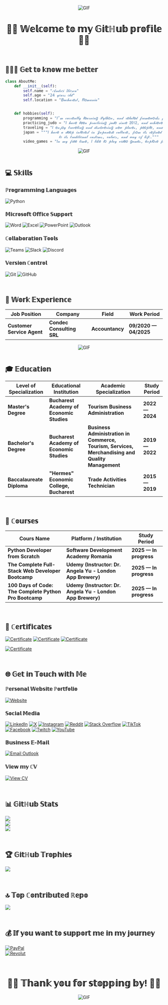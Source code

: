 <div align="center">
<img alt="GIF" align="center" src="https://d1w82usnq70pt2.cloudfront.net/wp-content/uploads/2023/06/star-wars-obi-wan-kenobi.gif" />
</div>

<h1 align="center">✌🏻 𝕎𝕖𝕝𝕔𝕠𝕞𝕖 𝕥𝕠 𝕞𝕪 𝔾𝕚𝕥ℍ𝕦𝕓 𝕡𝕣𝕠𝕗𝕚𝕝𝕖 ✌🏻</h1>

<br>

<h2 align="left">🙋🏻‍♂️ 𝔾𝕖𝕥 𝕥𝕠 𝕜𝕟𝕠𝕨 𝕞𝕖 𝕓𝕖𝕥𝕥𝕖𝕣</h2>

```python
class AboutMe:
    def __init__(self):
        self.name = "𝒜𝓃𝒹𝓇𝑒𝒾 𝐼𝓁𝒾𝑒𝓈𝒸𝓊"
        self.age = "𝟤𝟦 𝓎𝑒𝒶𝓇𝓈 𝑜𝓁𝒹"
        self.location = "𝐵𝓊𝒸𝒽𝒶𝓇𝑒𝓈𝓉, 𝑅𝑜𝓂𝒶𝓃𝒾𝒶"


    def hobbies(self):
        programming = "𝐼’𝓂 𝒸𝓊𝓇𝓇𝑒𝓃𝓉𝓁𝓎 𝓁𝑒𝒶𝓇𝓃𝒾𝓃𝑔 𝒫𝓎𝓉𝒽𝑜𝓃, 𝒶𝓃𝒹 𝓇𝑒𝓁𝒶𝓉𝑒𝒹 𝒻𝓇𝒶𝓂𝑒𝓌𝑜𝓇𝓀𝓈 𝒻𝑜𝓇 it."
        practicing_judo = "𝐼 𝒽𝒶𝓋𝑒 𝒷𝑒𝑒𝓃 𝓅𝓇𝒶𝒸𝓉𝒾𝒸𝒾𝓃𝑔 𝒿𝓊𝒹𝑜 𝓈𝒾𝓃𝒸𝑒 𝟤𝟢𝟣𝟤, 𝒶𝓃𝒹 𝒶𝒸𝒽𝒾𝑒𝓋𝑒𝒹 𝓉𝒽𝑒 𝒷𝓇𝑜𝓌𝓃 𝒷𝑒𝓁𝓉."
        traveling = "𝐼 𝑒𝓃𝒿𝑜𝓎 𝓉𝓇𝒶𝓋𝑒𝓁𝒾𝓃𝑔 𝒶𝓃𝒹 𝒹𝒾𝓈𝒸𝑜𝓋𝑒𝓇𝒾𝓃𝑔 𝓃𝑒𝓌 𝓅𝓁𝒶𝒸𝑒𝓈, 𝓅𝑒𝑜𝓅𝓁𝑒, 𝒶𝓃𝒹 𝒸𝓊𝓁𝓉𝓊𝓇𝑒𝓈."
        japan = """𝐼 𝒽𝒶𝓋𝑒 𝒶 𝒹𝑒𝑒𝓅 𝒾𝓃𝓉𝑒𝓇𝑒𝓈𝓉 𝒾𝓃 𝒥𝒶𝓅𝒶𝓃𝑒𝓈𝑒 𝒸𝓊𝓁𝓉𝓊𝓇𝑒, 𝒻𝓇𝑜𝓂 𝒾𝓉𝓈 𝓇𝑒𝒻𝒾𝓃𝑒𝒹 𝒶𝓇𝒸𝒽𝒾𝓉𝑒𝒸𝓉𝓊𝓇𝑒 𝒶𝓃𝒹 𝓂𝒾𝓃𝒾𝓂𝒶𝓁𝒾𝓈𝓉 𝒹𝑒𝓈𝒾𝑔𝓃
                        𝓉𝑜 𝒾𝓉𝓈 𝓉𝓇𝒶𝒹𝒾𝓉𝒾𝑜𝓃𝒶𝓁 𝒸𝓊𝓈𝓉𝑜𝓂𝓈, 𝓋𝒶𝓁𝓊𝑒𝓈, 𝒶𝓃𝒹 𝓌𝒶𝓎 𝑜𝒻 𝓁𝒾𝒻𝑒."""
        video_games = "𝐼𝓃 𝓂𝓎 𝒻𝓇𝑒𝑒 𝓉𝒾𝓂𝑒, 𝐼 𝓁𝒾𝓀𝑒 𝓉𝑜 𝓅𝓁𝒶𝓎 𝓋𝒾𝒹𝑒𝑜 𝑔𝒶𝓂𝑒𝓈, 𝑒𝓍𝓅𝓁𝑜𝓇𝑒 𝒻𝒶𝓃𝓉𝒶𝓈𝓎 𝓌𝑜𝓇𝓁𝒹𝓈, 𝒶𝓃𝒹 𝑒𝓃𝒿𝑜𝓎 𝒶 𝑔𝑜𝑜𝒹 𝓈𝓉𝑜𝓇𝓎."
```

<div align="center">
<img alt="GIF" align="center" src="https://tenor.com/ro/view/satoru-gojo---correndo-gif-3542481902885275990.gif" />
</div>

<br>

<h2 align="left">💻 𝕊𝕜𝕚𝕝𝕝𝕤</h2>

<h3 alihg="left">ℙ𝕣𝕠𝕘𝕣𝕒𝕞𝕞𝕚𝕟𝕘 𝕃𝕒𝕟𝕘𝕦𝕒𝕘𝕖𝕤</h3>

![Python](https://img.shields.io/badge/python-3670A0?style=for-the-badge&logo=python&logoColor=ffdd54)
<!-- ![HTML5](https://img.shields.io/badge/html5-%23E34F26.svg?style=for-the-badge&logo=html5&logoColor=white)
![CSS3](https://img.shields.io/badge/css3-%231572B6.svg?style=for-the-badge&logo=css3&logoColor=white)
![JavaScript](https://img.shields.io/badge/javascript-%23323330.svg?style=for-the-badge&logo=javascript&logoColor=%23F7DF1E)

<h3 alihg="left">𝔽𝕣𝕠𝕟𝕥-𝔼𝕟𝕕 𝔽𝕣𝕒𝕞𝕖𝕨𝕠𝕣𝕜𝕤</h3>

![React](https://img.shields.io/badge/react-%2320232a.svg?style=for-the-badge&logo=react&logoColor=%2361DAFB)
![jQuery](https://img.shields.io/badge/jquery-%230769AD.svg?style=for-the-badge&logo=jquery&logoColor=white)
![Angular](https://img.shields.io/badge/angular-%23DD0031.svg?style=for-the-badge&logo=angular&logoColor=white)

<h3 alihg="left">𝔹𝕒𝕔𝕜-𝔼𝕟𝕕 𝔽𝕣𝕒𝕞𝕖𝕨𝕠𝕣𝕜𝕤</h3>

![Django](https://img.shields.io/badge/django-%23092E20.svg?style=for-the-badge&logo=django&logoColor=white)
<!-- ![Flask](https://img.shields.io/badge/flask-%23000.svg?style=for-the-badge&logo=flask&logoColor=white)
![NodeJS](https://img.shields.io/badge/node.js-6DA55F?style=for-the-badge&logo=node.js&logoColor=white)
![Express.js](https://img.shields.io/badge/express.js-%23404d59.svg?style=for-the-badge&logo=express&logoColor=%2361DAFB)

<h3 alihg="left">𝔻𝕒𝕥𝕒𝕓𝕒𝕤𝕖 𝕊𝕪𝕤𝕥𝕖𝕞𝕤</h3>

![MySQL](https://img.shields.io/badge/mysql-4479A1.svg?style=for-the-badge&logo=mysql&logoColor=white)
![SQLite](https://img.shields.io/badge/sqlite-%2307405e.svg?style=for-the-badge&logo=sqlite&logoColor=white) -->

<h3 alihg="left">𝕄𝕚𝕔𝕣𝕠𝕤𝕠𝕗𝕥 𝕆𝕗𝕗𝕚𝕔𝕖 𝕊𝕦𝕡𝕡𝕠𝕣𝕥</h3>

![Word](https://img.shields.io/badge/Word-2B579A?style=for-the-badge&logo=microsoftword&logoColor=white)
![Excel](https://img.shields.io/badge/Excel-217346?style=for-the-badge&logo=microsoftexcel&logoColor=white)
![PowerPoint](https://img.shields.io/badge/PowerPoint-B7472A?style=for-the-badge&logo=microsoftpowerpoint&logoColor=white)
![Outlook](https://img.shields.io/badge/Outlook-0072C6?style=for-the-badge&logo=microsoftoutlook&logoColor=white)

<h3 alihg="left">ℂ𝕠𝕝𝕝𝕒𝕓𝕠𝕣𝕒𝕥𝕚𝕠𝕟 𝕋𝕠𝕠𝕝𝕤</h3>

![Teams](https://img.shields.io/badge/Teams-6264A7?style=for-the-badge&logo=microsoftteams&logoColor=white)
![Slack](https://img.shields.io/badge/Slack-4A154B?style=for-the-badge&logo=slack&logoColor=white)
![Discord](https://img.shields.io/badge/Discord-5865F2?style=for-the-badge&logo=discord&logoColor=white)

<h3 alihg="left">𝕍𝕖𝕣𝕤𝕚𝕠𝕟 ℂ𝕠𝕟𝕥𝕣𝕠𝕝</h3>

![Git](https://img.shields.io/badge/git-%23F05033.svg?style=for-the-badge&logo=git&logoColor=white)
![GitHub](https://img.shields.io/badge/github-%23121011.svg?style=for-the-badge&logo=github&logoColor=white)
<!-- ![GitLab](https://img.shields.io/badge/gitlab-%23181717.svg?style=for-the-badge&logo=gitlab&logoColor=white) -->

<br>


<h2 align="left">💼 𝕎𝕠𝕣𝕜 𝔼𝕩𝕡𝕖𝕣𝕚𝕖𝕟𝕔𝕖</h2>

| Job Position                  | Company                    | Field                         | Work Period           |
| ----------------------------- | -------------------------- | ----------------------------- | --------------------- |
| **Customer Service Agent**    | **Condec Consulting SRL**  | **Accountancy**               | **09/2020 — 04/2025** |

<div align="center">
<img alt="GIF" align="center" src="https://y.yarn.co/58bddecc-3057-4eb5-919d-9fa6ab73a236_text.gif" />
</div>

<br>

<h2 align="left">🎓 𝔼𝕕𝕦𝕔𝕒𝕥𝕚𝕠𝕟</h2>

| Level of Specialization       | Educational Institution                   | Academic Specialization                                                                          | Study Period    |
| ----------------------------- | ----------------------------------------- | ------------------------------------------------------------------------------------------------ | --------------- |
| **Master's Degree**           | **Bucharest Academy of Economic Studies** | **Tourism Business Administration**                                                              | **2022 — 2024** |
| **Bachelor's Degree**         | **Bucharest Academy of Economic Studies** | **Business Administration in Commerce, Tourism, Services, Merchandising and Quality Management** | **2019 — 2022** |
| **Baccalaureate Diploma**     | **"Hermes" Economic College, Bucharest**  | **Trade Activities Technician**                                                                  | **2015 — 2019** |

<br>

<h2 align="left">📜 ℂ𝕠𝕦𝕣𝕤𝕖𝕤</h2>

| Cours Name                                             | Platform / Institution                                     | Study Period           |
| ------------------------------------------------------ | ---------------------------------------------------------- | ---------------------- |
| **Python Developer from Scratch**                      | **Software Development Academy Romania**                   | **2025 — In progress** |
| **The Complete Full-Stack Web Developer Bootcamp**     | **Udemy (Instructor: Dr. Angela Yu - London App Brewery)** | **2025 — In progress** |
| **100 Days of Code: The Complete Python Pro Bootcamp** | **Udemy (Instructor: Dr. Angela Yu - London App Brewery)** | **2025 — In progress** |

<br>

<h2 align="left">📃 ℂ𝕖𝕣𝕥𝕚𝕗𝕚𝕔𝕒𝕥𝕖𝕤</h2>

[![Certificate](https://img.shields.io/badge/EXCEL-CERTIFICATE-dark_green?style=for-the-badge&logo=about-dot-me&logoColor=white)](https://drive.google.com/file/d/1jtVpOTcrNT0CcLCN3bjgEoXb1_zvITOp/view?usp=drive_link)
[![Certificate](https://img.shields.io/badge/DIGITAL-COMPETENCES-cyan?style=for-the-badge&logo=about-dot-me&logoColor=white)](https://drive.google.com/file/d/1cn8xWFjPh2XyYY6JygmSFaobJmLtSoAU/view?usp=drive_link)
[![Certificate](https://img.shields.io/badge/PYTHON-CERTIFICATE-blue?style=for-the-badge&logo=about-dot-me&logoColor=white)](https://drive.google.com/file/d/16-JYJ4Pz8AevMgTDE8HSac0sq9b18WFu/view?usp=drive_link)
<!-- [![Certificate](https://img.shields.io/badge/JAVASCRIPT-CERTIFICATE-yellow?style=for-the-badge&logo=about-dot-me&logoColor=white)](https://drive.google.com/file/d/1WDfDQmNRTMXYnKky16k0VeY5x6oojPhA/view?usp=drive_link)
[![Certificate](https://img.shields.io/badge/NODE-CERTIFICATE-green?style=for-the-badge&logo=about-dot-me&logoColor=white)](https://drive.google.com/file/d/1Qlh5dks1cUWz6hSvK5RGkEArJ1O55Bmd/view?usp=drive_link)
[![Certificate](https://img.shields.io/badge/SQL-CERTIFICATE-orange?style=for-the-badge&logo=about-dot-me&logoColor=white)](https://drive.google.com/file/d/1vebHu2trP432A7fuAxEcC5R4eXBZAGI5/view?usp=drive_link) -->
[![Certificate](https://img.shields.io/badge/EXPRESSOFT-CERTIFICATE-red?style=for-the-badge&logo=about-dot-me&logoColor=white)](https://drive.google.com/file/d/121MxfbCWFBpmOfaNe-IhipYWTcjwODya/view?usp=drive_link)

<br>

<h2 align="left">🌐 𝔾𝕖𝕥 𝕚𝕟 𝕋𝕠𝕦𝕔𝕙 𝕨𝕚𝕥𝕙 𝕄𝕖</h2>

<h3 alihg="left">ℙ𝕖𝕣𝕤𝕠𝕟𝕒𝕝 𝕎𝕖𝕓𝕤𝕚𝕥𝕖 ℙ𝕠𝕣𝕥𝕗𝕠𝕝𝕚𝕠</h3>

[![Website](https://img.shields.io/badge/Website-PORTFOLIO-ff5500?style=for-the-badge&logo=about-dot-me&logoColor=white)](https://andrei-iliescu-portfolio.netlify.app/)

<h3 alihg="left">𝕊𝕠𝕔𝕚𝕒𝕝 𝕄𝕖𝕕𝕚𝕒</h3>

[![LinkedIn](https://img.shields.io/badge/LinkedIn-0077B5?style=for-the-badge&logo=linkedin&logoColor=white)](https://linkedin.com/in/andrei-iliescu-aa7910214)
[![X](https://img.shields.io/badge/X-000000?style=for-the-badge&logo=X&logoColor=white)](https://x.com/AndreiIliescu11)
[![Instagram](https://img.shields.io/badge/Instagram-E4405F?style=for-the-badge&logo=Instagram&logoColor=white)](https://instagram.com/andreii_iliescu)
[![Reddit](https://img.shields.io/badge/Reddit-FF4500?style=for-the-badge&logo=Reddit&logoColor=white)](https://reddit.com/user/xAndreiix)
[![Stack Overflow](https://img.shields.io/badge/Stack%20Overflow-FE7A16?style=for-the-badge&logo=stack-overflow&logoColor=white)](https://stackoverflow.com/users/30785131/xandreiix)
[![TikTok](https://img.shields.io/badge/TikTok-000000?style=for-the-badge&logo=TikTok&logoColor=white)](https://tiktok.com/@xandreiix)
[![Facebook](https://img.shields.io/badge/Facebook-1877F2?style=for-the-badge&logo=Facebook&logoColor=white)](https://facebook.com/AndreiIliescu13102000)
[![Twitch](https://img.shields.io/badge/Twitch-9146FF?style=for-the-badge&logo=Twitch&logoColor=white)](https://twitch.tv/xandreiix)
[![YouTube](https://img.shields.io/badge/YouTube-FF0000?style=for-the-badge&logo=YouTube&logoColor=white)](https://youtube.com/@xandreiix8048)

<h3 alihg="left">𝔹𝕦𝕤𝕚𝕟𝕖𝕤𝕤 𝔼-𝕄𝕒𝕚𝕝</h3>

[![Email Outlook](https://img.shields.io/badge/Outlook-andrei.iliescu13102000%40outlook.com-0078D4?style=for-the-badge&logo=microsoftoutlook&logoColor=white)](mailto:andrei.iliescu13102000@outlook.com)

<h3 alihg="left">𝕍𝕚𝕖𝕨 𝕞𝕪 ℂ𝕍</h3>

[![View CV](https://img.shields.io/badge/View_CV-PDF-informational?style=for-the-badge&logo=adobeacrobatreader&logoColor=white)](https://drive.google.com/file/d/1T4FkXCfXqxpjwEfb9UUVfYJavS6FSSHh/view?usp=drive_link)

<br>

<h2 align="left">📊 𝔾𝕚𝕥ℍ𝕦𝕓 𝕊𝕥𝕒𝕥𝕤</h2>

![](https://github-readme-stats.vercel.app/api?username=xAndreiix&theme=highcontrast&hide_border=false&include_all_commits=false&count_private=false)<br/>
![](https://nirzak-streak-stats.vercel.app/?user=xAndreiix&theme=highcontrast&hide_border=false)<br/>
![](https://github-readme-stats.vercel.app/api/top-langs/?username=xAndreiix&theme=highcontrast&hide_border=false&include_all_commits=false&count_private=false&layout=compact)

<br>

<h2 align="left">🏆 𝔾𝕚𝕥ℍ𝕦𝕓 𝕋𝕣𝕠𝕡𝕙𝕚𝕖𝕤</h2>

![](https://github-profile-trophy.vercel.app/?username=xAndreiix&theme=highcontrast&no-frame=false&no-bg=false&margin-w=4)

<br>

<h2 align="left">🔝 𝕋𝕠𝕡 ℂ𝕠𝕟𝕥𝕣𝕚𝕓𝕦𝕥𝕖𝕕 ℝ𝕖𝕡𝕠</h2>

![](https://github-contributor-stats.vercel.app/api?username=xAndreiix&limit=5&theme=highcontrast&combine_all_yearly_contributions=true)

<br>

<h2 align="left">💰 𝕀𝕗 𝕪𝕠𝕦 𝕨𝕒𝕟𝕥 𝕥𝕠 𝕤𝕦𝕡𝕡𝕠𝕣𝕥 𝕞𝕖 𝕚𝕟 𝕞𝕪 𝕛𝕠𝕦𝕣𝕟𝕖𝕪</h2>

[![PayPal](https://img.shields.io/badge/PayPal-xAndreiix-00457C?style=for-the-badge&logo=paypal&logoColor=white)](https://paypal.me/xAndreiix)<br>
[![Revolut](https://img.shields.io/badge/Revolut-xAndreiix-001B2E?style=for-the-badge&logoColor=white)](https://revolut.me/xandreiix)

<br>

<h1 align="center">👋🏻 𝕋𝕙𝕒𝕟𝕜 𝕪𝕠𝕦 𝕗𝕠𝕣 𝕤𝕥𝕠𝕡𝕡𝕚𝕟𝕘 𝕓𝕪! 👋🏻</h1>

<div align="center">
<img alt="GIF" align="center" src="https://media1.tenor.com/m/wPRS-ZXgVYcAAAAC/bye-bye.gif" />
</div>
